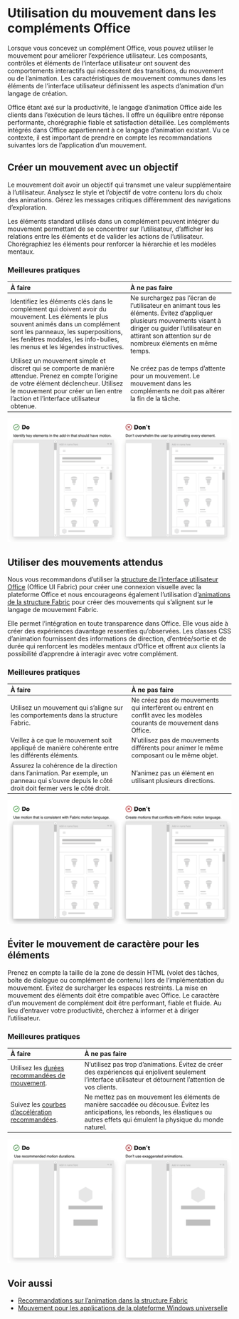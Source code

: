 # <a name="using-motion-in-office-add-ins"></a>Utilisation du mouvement dans les compléments Office

Lorsque vous concevez un complément Office, vous pouvez utiliser le mouvement pour améliorer l’expérience utilisateur. Les composants, contrôles et éléments de l’interface utilisateur ont souvent des comportements interactifs qui nécessitent des transitions, du mouvement ou de l’animation. Les caractéristiques de mouvement communes dans les éléments de l’interface utilisateur définissent les aspects d’animation d’un langage de création. 

Office étant axé sur la productivité, le langage d’animation Office aide les clients dans l’exécution de leurs tâches. Il offre un équilibre entre réponse performante, chorégraphie fiable et satisfaction détaillée. Les compléments intégrés dans Office appartiennent à ce langage d’animation existant. Vu ce contexte, il est important de prendre en compte les recommandations suivantes lors de l’application d’un mouvement. 


## <a name="create-motion-with-a-purpose"></a>Créer un mouvement avec un objectif

Le mouvement doit avoir un objectif qui transmet une valeur supplémentaire à l’utilisateur. Analysez le style et l’objectif de votre contenu lors du choix des animations. Gérez les messages critiques différemment des navigations d’exploration.

Les éléments standard utilisés dans un complément peuvent intégrer du mouvement permettant de se concentrer sur l’utilisateur, d’afficher les relations entre les éléments et de valider les actions de l’utilisateur. Chorégraphiez les éléments pour renforcer la hiérarchie et les modèles mentaux.



### <a name="best-practices"></a>Meilleures pratiques

|À faire|À ne pas faire|
|:-----|:-----|
|Identifiez les éléments clés dans le complément qui doivent avoir du mouvement. Les éléments le plus souvent animés dans un complément sont les panneaux, les superpositions, les fenêtres modales, les info-bulles, les menus et les légendes instructives.| Ne surchargez pas l’écran de l’utilisateur en animant tous les éléments. Évitez d’appliquer plusieurs mouvements visant à diriger ou guider l’utilisateur en attirant son attention sur de nombreux éléments en même temps. |
|Utilisez un mouvement simple et discret qui se comporte de manière attendue. Prenez en compte l’origine de votre élément déclencheur. Utilisez le mouvement pour créer un lien entre l’action et l’interface utilisateur obtenue. | Ne créez pas de temps d’attente pour un mouvement. Le mouvement dans les compléments ne doit pas altérer la fin de la tâche.|

![GIF indiquant l’ouverture d’un panneau avec des éléments qui présentent peu de mouvements en regard d’un GIF indiquant l’ouverture d’un panneau avec un grand nombre d’éléments en mouvement.](../images/add-in-motion-purpose.gif)



## <a name="use-expected-motions"></a>Utiliser des mouvements attendus
Nous vous recommandons d’utiliser la [structure de l’interface utilisateur Office](https://developer.microsoft.com/fabric) (Office UI Fabric) pour créer une connexion visuelle avec la plateforme Office et nous encourageons également l’utilisation d’[animations de la structure Fabric](https://developer.microsoft.com/fabric#/styles/animations) pour créer des mouvements qui s’alignent sur le langage de mouvement Fabric. 

Elle permet l’intégration en toute transparence dans Office. Elle vous aide à créer des expériences davantage ressenties qu’observées. Les classes CSS d’animation fournissent des informations de direction, d’entrée/sortie et de durée qui renforcent les modèles mentaux d’Office et offrent aux clients la possibilité d’apprendre à interagir avec votre complément.

### <a name="best-practices"></a>Meilleures pratiques


|À faire|À ne pas faire|
|:-----|:-----|
|Utilisez un mouvement qui s’aligne sur les comportements dans la structure Fabric.| Ne créez pas de mouvements qui interfèrent ou entrent en conflit avec les modèles courants de mouvement dans Office. 
|Veillez à ce que le mouvement soit appliqué de manière cohérente entre les différents éléments.| N’utilisez pas de mouvements différents pour animer le même composant ou le même objet.|
|Assurez la cohérence de la direction dans l’animation. Par exemple, un panneau qui s’ouvre depuis le côté droit doit fermer vers le côté droit.|N’animez pas un élément en utilisant plusieurs directions.

![GIF indiquant l’ouverture d’une fenêtre modale d’une manière attendue en regard d’un GIF indiquant l’ouverture d’une fenêtre modale d’une manière inattendue](../images/add-in-motion-expected.gif)

## <a name="avoid-out-of-character-motion-for-an-element"></a>Éviter le mouvement de caractère pour les éléments

Prenez en compte la taille de la zone de dessin HTML (volet des tâches, boîte de dialogue ou complément de contenu) lors de l’implémentation du mouvement. Évitez de surcharger les espaces restreints. La mise en mouvement des éléments doit être compatible avec Office. Le caractère d’un mouvement de complément doit être performant, fiable et fluide. Au lieu d’entraver votre productivité, cherchez à informer et à diriger l’utilisateur.

### <a name="best-practices"></a>Meilleures pratiques

|À faire|À ne pas faire|
|:-----|:-----|
| Utilisez les [durées recommandées de mouvement](https://developer.microsoft.com/fabric#/styles/animations). | N’utilisez pas trop d’animations. Évitez de créer des expériences qui enjolivent seulement l’interface utilisateur et détournent l’attention de vos clients.
| Suivez les [courbes d’accélération recommandées](https://docs.microsoft.com/windows/uwp/design/motion/timing-and-easing#easing-in-fluent-motion).  |Ne mettez pas en mouvement les éléments de manière saccadée ou décousue. Évitez les anticipations, les rebonds, les élastiques ou autres effets qui émulent la physique du monde naturel.|

![GIF affichant le chargement de mosaïques avec un fondu léger en regard d’un GIF affichant le chargement de mosaïques avec un effet de rebond](../images/add-in-motion-character.gif)

## <a name="see-also"></a>Voir aussi

* [Recommandations sur l’animation dans la structure Fabric](https://developer.microsoft.com/fabric#/styles/animations)
* [Mouvement pour les applications de la plateforme Windows universelle](https://docs.microsoft.com/windows/uwp/design/motion)

